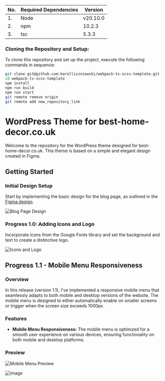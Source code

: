 | No. | Required Dependencies | Version  |
| --- | --------------------- | -------- |
| 1.  | Node                  | v20.10.0 |
| 2.  | npm                   | 10.2.3   |
| 3.  | tsc                   | 5.3.3    |

### Cloning the Repository and Setup:

To clone this repository and set up the project, execute the following commands in sequence:

```bash
git clone git@github.com:karolliszniewski/webpack-ts-scss-template.git
cd webpack-ts-scss-template
npm install
npm run build
npm run start
git remote remove origin
git remote add new_repository_link
```

# WordPress Theme for best-home-decor.co.uk

Welcome to the repository for the WordPress theme designed for best-home-decor.co.uk. This theme is based on a simple and elegant design created in Figma.

## Getting Started

### Initial Design Setup

Start by implementing the basic design for the blog page, as outlined in the [Figma design](https://www.figma.com/file/H5o2vEkH0mv9NcHWGCQt45/Untitled?type=design&mode=design&t=0Xxh1dmZiEJWyPAY-1).

![Blog Page Design](https://github.com/karolliszniewski/WordpressTheme-best-home-decor.co.uk/assets/105976690/8756c024-2a13-4928-b779-dc9642d6a487)

### Progress 1.0: Adding Icons and Logo

Incorporate icons from the Google Fonts library and set the background and text to create a distinctive logo.

![Icons and Logo](https://github.com/karolliszniewski/WordpressTheme-best-home-decor.co.uk/assets/105976690/72c8f136-f960-4c61-b786-1b1732bb5bc8)


## Progress 1.1 - Mobile Menu Responsiveness

### Overview
In this release (version 1.1), I've implemented a responsive mobile menu that seamlessly adapts to both mobile and desktop versions of the website. The mobile menu is designed to either automatically enable on smaller screens or trigger when the screen size exceeds 1000px.

### Features
- **Mobile Menu Responsiveness:** The mobile menu is optimized for a smooth user experience on various devices, ensuring functionality on both mobile and desktop platforms.

### Preview
![Mobile Menu Preview](https://github.com/karolliszniewski/WordpressTheme-best-home-decor.co.uk/assets/105976690/6c1e2ca9-c14b-4458-acbc-25b5e532e123)

![image](https://github.com/karolliszniewski/WordpressTheme-best-home-decor.co.uk/assets/105976690/37014610-3e0d-4294-a40f-278a3e4f84aa)